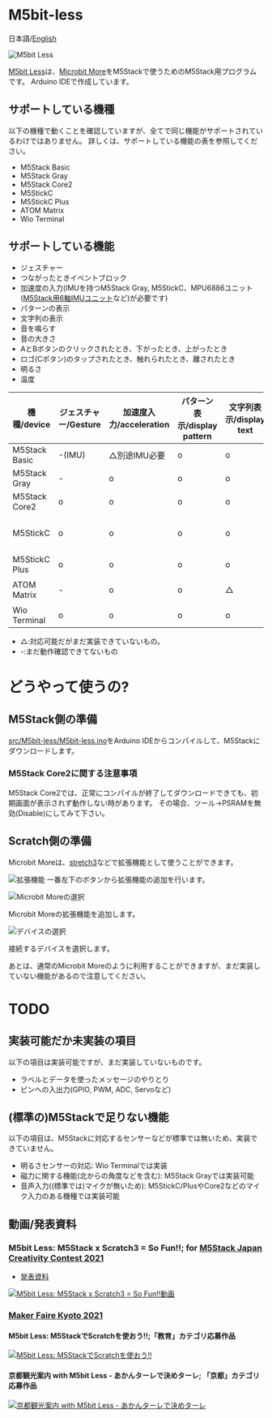 # M5bit-less
日本語/[English](README_en.md)

![M5bit Less](https://i.gyazo.com/37711fdbdec359e2834c6fbac1eb5bff.png)

[M5bit Less](https://scrapbox.io/M5S/M5bit_Less)は、[Microbit More](https://microbit-more.github.io/)をM5Stackで使うためのM5Stack用プログラムです。
Arduino IDEで作成しています。

## サポートしている機種
以下の機種で動くことを確認していますが、全てで同じ機能がサポートされているわけではありません。
詳しくは、サポートしている機能の表を参照してください。
- M5Stack Basic
- M5Stack Gray
- M5Stack Core2
- M5StickC
- M5StickC Plus
- ATOM Matrix
- Wio Terminal

## サポートしている機能
- ジェスチャー
- つながったときイベントブロック
- 加速度の入力(IMUを持つM5Stack Gray, M5StickC、MPU6886ユニット([M5Stack用6軸IMUユニット](https://www.switch-science.com/catalog/6623/)など)が必要です)
- パターンの表示
- 文字列の表示
- 音を鳴らす
- 音の大きさ
- AとBボタンのクリックされたとき、下がったとき、上がったとき
- ロゴ(Cボタン)のタップされたとき、触れられたとき、離されたとき
- 明るさ
- 温度

|機種/device|ジェスチャー/Gesture|加速度入力/acceleration|パターン表示/display pattern|文字列表示/display text|音を鳴らす/play tone|音の大きさ/sound level|ボタン/button input|明るさ/light intensity|温度/temperature|備考/Note|
|---|---|---|---|---|---|---|---|---|---|---|
|M5Stack Basic|-(IMU)|△別途IMU必要|o|o|o|x|A,B,C(LOGO)|x|△別途IMU必要||
|M5Stack Gray |-|o|o|o|o|x|A,B,C(LOGO)|x|o||
|M5Stack Core2|o|o|o|o|o|x|A,B,C(LOGO)|x|o||
|M5StickC|o|o|o|o|x|o(マイク付きモデル)|A,B|x|o||
|M5StickC Plus|o|o|o|o|o|o|A,B|x|o||
|ATOM Matrix|-|o|o|△|x|x|A|x|o|電波が弱い|
|Wio Terminal|o|o|o|o|o|o|A,B,C(LOGO)|o|o| |
- △:対応可能だがまだ実装できていないもの。
- -:まだ動作確認できてないもの

# どうやって使うの?
## M5Stack側の準備
[src/M5bit-less/M5bit-less.ino](src/M5bit-less/M5bit-less.ino)をArduino IDEからコンパイルして、M5Stackにダウンロードします。

### M5Stack Core2に関する注意事項
M5Stack Core2では、正常にコンパイルが終了してダウンロードできても、初期画面が表示されず動作しない時があります。
その場合、ツール->PSRAMを無効(Disable)にしてみて下さい。

## Scratch側の準備
Microbit Moreは、[stretch3](https://stretch3.github.io/)などで拡張機能として使うことができます。

![拡張機能](https://i.gyazo.com/208ad9cd788d453555267d8901b4050b.png)
一番左下のボタンから拡張機能の追加を行います。

![Microbit Moreの選択](https://i.gyazo.com/4780d7b0da3a260f7e709db4b16334c3.png)

Microbit Moreの拡張機能を追加します。

![デバイスの選択](https://i.gyazo.com/be6c3374e86301eb7874fa0d1ba9575d.png)

接続するデバイスを選択します。

あとは、通常のMicrobit Moreのように利用することができますが、まだ実装していない機能があるので注意してください。

# TODO
## 実装可能だか未実装の項目
以下の項目は実装可能ですが、まだ実装していないものです。
- ラベルとデータを使ったメッセージのやりとり
- ピンへの入出力(GPIO, PWM, ADC, Servoなど)

## (標準の)M5Stackで足りない機能
以下の項目は、M5Stackに対応するセンサーなどが標準では無いため、実装できていません。
- 明るさセンサーの対応: Wio Terminalでは実装
- 磁力に関する機能(北からの角度などを含む): M5Stack Grayでは実装可能
- 音声入力((標準では)マイクが無いため): M5StickC/PlusやCore2などのマイク入力のある機種では実装可能


## 動画/発表資料
### M5bit Less: M5Stack x Scratch3 = So Fun!!; for [M5Stack Japan Creativity Contest 2021](https://protopedia.net/event/22)
- [発表資料](https://protopedia.net/prototype/2395)

[![M5bit Less: M5Stack x Scratch3 = So Fun!!動画](https://img.youtube.com/vi/-Nfu87CjvBU/0.jpg)](https://youtu.be/-Nfu87CjvBU)

### [Maker Faire Kyoto 2021](https://makezine.jp/event/mfk2021/)
#### M5bit Less: M5StackでScratchを使おう!!;「教育」カテゴリ応募作品
[![M5bit Less: M5StackでScratchを使おう!!](https://img.youtube.com/vi/sNwNkEHScCE/0.jpg)](https://www.youtube.com/watch?v=sNwNkEHScCE)

#### 京都観光案内 with M5bit Less - あかんターレで決めターレ; 「京都」カテゴリ応募作品
[![京都観光案内 with M5bit Less - あかんターレで決めターレ](https://img.youtube.com/vi/7ue7GZlBH6Y/0.jpg)](https://www.youtube.com/watch?v=7ue7GZlBH6Y)
